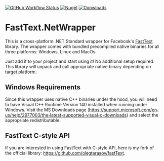 [![GitHub Workflow Status](https://img.shields.io/github/workflow/status/olegtarasov/FastText.NetWrapper/Build%20and%20publish?style=flat-square)](https://github.com/olegtarasov/FastText.NetWrapper/actions)
[![Nuget](https://img.shields.io/nuget/v/FastText.NetWrapper?style=flat-square)](https://www.nuget.org/packages/FastText.NetWrapper)
[![Donwloads](https://img.shields.io/nuget/dt/FastText.NetWrapper?label=Nuget&style=flat-square)](https://www.nuget.org/packages/FastText.NetWrapper)

# FastText.NetWrapper

This is a cross-platform .NET Standard wrapper for Facebook's [FastText](https://github.com/facebookresearch/fastText) library. The wrapper comes with bundled precompiled native binaries for all three platforms: Windows, Linux and MacOs.

Just add it to your project and start using it! No additional setup required. This library will unpack and call appropriate native binary depending on target platform.

## Windows Requirements

Since this wrapper uses native C++ binaries under the hood, you will need to have Visual C++ Runtime Version 140 installed when running under Windows. Visit the MS Downloads page (https://support.microsoft.com/en-us/help/2977003/the-latest-supported-visual-c-downloads) and select the appropriate redistributable. 

## FastText C-style API

If you are interested in using FastText with C-style API, here is my fork of the official library: https://github.com/olegtarasov/fastText.